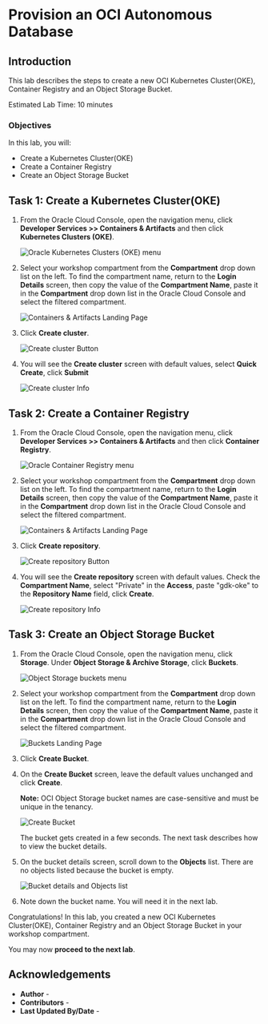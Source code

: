 # Provision an OCI Autonomous Database

## Introduction

This lab describes the steps to create a new OCI Kubernetes Cluster(OKE), Container Registry and an Object Storage Bucket.

Estimated Lab Time: 10 minutes

### Objectives

In this lab, you will:

* Create a Kubernetes Cluster(OKE)
* Create a Container Registry
* Create an Object Storage Bucket

## Task 1: Create a Kubernetes Cluster(OKE)

1. From the Oracle Cloud Console, open the navigation menu, click **Developer Services >> Containers & Artifacts** and then click **Kubernetes Clusters (OKE)**.

   ![Oracle Kubernetes Clusters (OKE) menu](https://oracle-livelabs.github.io/common/images/console/ds-kebernetes-clusters.png)

2. Select your workshop compartment from the **Compartment** drop down list on the left. To find the compartment name, return to the **Login Details** screen, then copy the value of the **Compartment Name**, paste it in the **Compartment** drop down list in the Oracle Cloud Console and select the filtered compartment.

    ![Containers & Artifacts Landing Page](images/compartment-name-oke.png#input)

3. Click **Create cluster**.

    ![Create cluster Button](images/create-cluster.png#input)

4. You will see the **Create cluster** screen with default values, select **Quick Create**, click **Submit**

    ![Create cluster Info](images/create-cluster-info.png#input)

## Task 2: Create a Container Registry

1. From the Oracle Cloud Console, open the navigation menu, click **Developer Services >> Containers & Artifacts** and then click **Container Registry**.

   ![Oracle Container Registry menu](https://oracle-livelabs.github.io/common/images/console/ds-kebernetes-clusters.png)

2. Select your workshop compartment from the **Compartment** drop down list on the left. To find the compartment name, return to the **Login Details** screen, then copy the value of the **Compartment Name**, paste it in the **Compartment** drop down list in the Oracle Cloud Console and select the filtered compartment.

    ![Containers & Artifacts Landing Page](images/compartment-name-container.png#input)

3. Click **Create repository**.

    ![Create repository Button](images/create-repository.png#input)

4. You will see the **Create repository** screen with default values. Check the **Compartment Name**, select "Private" in  the **Access**, paste "gdk-oke" to the **Repository Name** field, click **Create**.

    ![Create repository Info](images/create-repository-info.png#input)

## Task 3: Create an Object Storage Bucket

1. From the Oracle Cloud Console, open the navigation menu, click **Storage**. Under **Object Storage & Archive Storage**, click **Buckets**.

   ![Object Storage buckets menu](https://oracle-livelabs.github.io/common/images/console/storage-buckets.png)

2. Select your workshop compartment from the **Compartment** drop down list on the left. To find the compartment name, return to the **Login Details** screen, then copy the value of the **Compartment Name**, paste it in the **Compartment** drop down list in the Oracle Cloud Console and select the filtered compartment.

   ![Buckets Landing Page](images/buckets-landing-page.png)

3. Click **Create Bucket**.

4. On the **Create Bucket** screen, leave the default values unchanged and click **Create**.

   **Note:** OCI Object Storage bucket names are case-sensitive and must be unique in the tenancy.

   ![Create Bucket](images/create-bucket.jpg)

   The bucket gets created in a few seconds. The next task describes how to view the bucket details.

5. On the bucket details screen, scroll down to the **Objects** list. There are no objects listed because the bucket is empty.

   ![Bucket details and Objects list](images/objects-list.jpg)

6. Note down the bucket name. You will need it in the next lab.

Congratulations! In this lab, you created a new OCI Kubernetes Cluster(OKE), Container Registry and an Object Storage Bucket in your workshop compartment.

You may now **proceed to the next lab**.

## Acknowledgements

* **Author** - [](var:author)
* **Contributors** - [](var:contributors)
* **Last Updated By/Date** - [](var:last_updated)
